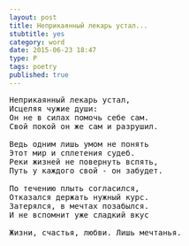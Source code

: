 ```yaml
---
layout: post
title: Неприкаянный лекарь устал...
stubtitle: yes
category: word
date: 2015-06-23 18:47
type: P
tags: poetry
published: true
---
```


<pre>
Неприкаянный лекарь устал,
Исцеляя чужие души:
Он не в силах помочь себе сам.
Свой покой он же сам и разрушил.

Ведь одним лишь умом не понять
Этот мир и сплетения судеб.
Реки жизней не повернуть вспять,
Путь у каждого свой - он забудет.

По течению плыть согласился,
Отказался держать нужный курс.
Затерялся, в мечтах позабылся.
И не вспомнит уже сладкий вкус

Жизни, счастья, любви. Лишь мечтанья.
</pre>
